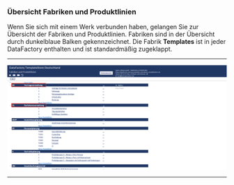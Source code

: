 ### Übersicht Fabriken und Produktlinien

Wenn Sie sich mit einem Werk verbunden haben, gelangen Sie zur Übersicht der Fabriken und Produktlinien. Fabriken sind in der Übersicht durch dunkelblaue Balken gekennzeichnet. Die Fabrik **Templates** ist in jeder DataFactory enthalten und ist standardmäßig zugeklappt.  

---
![](/Pictures/Excel-Client/Fabrik/fabrik_1.png)

---
